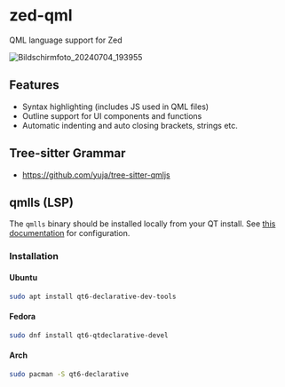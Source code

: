 # zed-qml
QML language support for Zed

![Bildschirmfoto_20240704_193955](https://github.com/lkroll/zed-qml/assets/24440161/f9b4893c-3927-4cef-a57c-58ae004ab9f6)

## Features

- Syntax highlighting (includes JS used in QML files)
- Outline support for UI components and functions
- Automatic indenting and auto closing brackets, strings etc.

## Tree-sitter Grammar

- https://github.com/yuja/tree-sitter-qmljs

## qmlls (LSP)

The `qmlls` binary should be installed locally from your QT install.
See [this documentation](https://doc.qt.io/qt-6/qtqml-tooling-qmlls.html#configuration-file) for configuration.

### Installation

#### Ubuntu

```bash
sudo apt install qt6-declarative-dev-tools
```

#### Fedora

```bash
sudo dnf install qt6-qtdeclarative-devel
```

#### Arch

```bash
sudo pacman -S qt6-declarative
```
